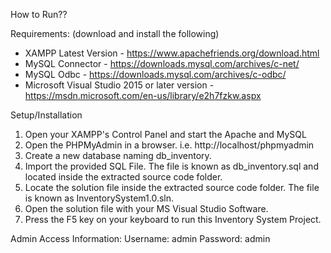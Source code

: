 How to Run??

Requirements:
(download and install the following)
* XAMPP Latest Version - https://www.apachefriends.org/download.html
* MySQL Connector - https://downloads.mysql.com/archives/c-net/
* MySQL Odbc - https://downloads.mysql.com/archives/c-odbc/
* Microsoft Visual Studio 2015 or later version - https://msdn.microsoft.com/en-us/library/e2h7fzkw.aspx

Setup/Installation
1. Open your XAMPP's Control Panel and start the Apache and MySQL
2. Open the PHPMyAdmin in a browser. i.e. http://localhost/phpmyadmin
3. Create a new database naming db_inventory.
4. Import the provided SQL File. The file is known as db_inventory.sql and located inside the extracted source code folder.
5. Locate the solution file inside the extracted source code folder. The file is known as InventorySystem1.0.sln.
6. Open the solution file with your MS Visual Studio Software.
7. Press the F5 key on your keyboard to run this Inventory System Project.

Admin Access Information:
Username: admin
Password: admin
